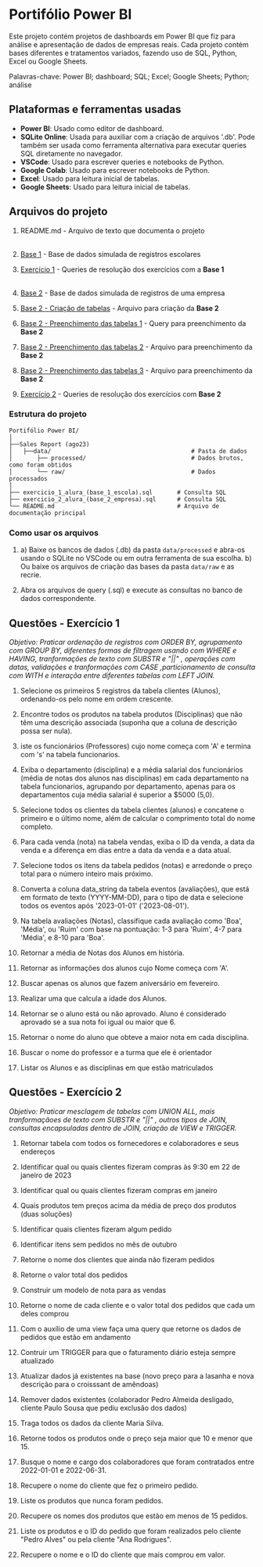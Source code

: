 # Portifólio Power BI

Este projeto contém projetos de dashboards em Power BI que fiz para análise e apresentação de dados de empresas reais. Cada projeto contém bases diferentes e tratamentos variados, fazendo uso de SQL, Python, Excel ou Google Sheets.

Palavras-chave: Power BI; dashboard; SQL; Excel; Google Sheets; Python; análise


## Plataformas e ferramentas usadas

- **Power BI**: Usado como editor de dashboard.
- **SQLite Online**: Usada para auxiliar com a criação de arquivos '.db'. Pode também ser usada como ferramenta alternativa para executar queries SQL diretamente no navegador.
- **VSCode**: Usado para escrever queries e notebooks de Python.
- **Google Colab**: Usado para escrever notebooks de Python.
- **Excel**: Usado para leitura inicial de tabelas.
- **Google Sheets**: Usado para leitura inicial de tabelas.


## Arquivos do projeto

1. README.md - Arquivo de texto que documenta o projeto
<br><br>

2. [Base 1](data/base_1_escola.db)   - Base de dados simulada de registros escolares
3. [Exercício 1](exercicio_1(base_1_escola).sql) - Queries de resolução dos exercícios com a **Base 1**
<br> <br>

5. [Base 2](data/base_2_empresa.db)  - Base de dados simulada de registros de uma empresa
6. [Base 2 - Criação de tabelas](data/base_2_empresa_(criacao_das_tabelas).sql)  - Arquivo para criação da **Base 2**
7. [Base 2 - Preenchimento das tabelas 1](data/base_2_empresa_(preenchimento_das_tabelas_1).sql) - Query para preenchimento da **Base 2**
8. [Base 2 - Preenchimento das tabelas 2](data/base_2_empresa_(preenchimento_das_tabelas_2_(itens_de_pedido)).csv)    - Arquivo para preenchimento da **Base 2**
9. [Base 2 - Preenchimento das tabelas 3](data/base_2_empresa_(preenchimento_das_tabelas_3_(pedidos)).csv)    - Arquivo para preenchimento da **Base 2**
10. [Exercício 2](exercicio_2(base_2_empresa).sql)   - Queries de resolução dos exercícios com **Base 2**

### Estrutura do projeto
```
Portifólio Power BI/
│
├──Sales Report (ago23)
│   ├──data/                                        # Pasta de dados
│       ├── processed/                              # Dados brutos, como foram obtidos
│       └── raw/                                    # Dados processados
│
├── exercicio_1_alura_(base_1_escola).sql       # Consulta SQL
├── exercicio_2_alura_(base_2_empresa).sql      # Consulta SQL
└── README.md                                   # Arquivo de documentação principal
```

### Como usar os arquivos

1. a) Baixe os bancos de dados (.db) da pasta `data/processed` e abra-os usando o SQLite no VSCode ou em outra ferramenta de sua escolha. b) Ou baixe os arquivos de criação das bases da pasta `data/raw` e as recrie. 

2. Abra os arquivos de query (.sql) e execute as consultas no banco de dados correspondente.

## Questões - Exercício 1
_Objetivo: Praticar ordenação de registros com ORDER BY, agrupamento com GROUP BY, diferentes formas de filtragem usando com WHERE e HAVING, tranformações de texto com SUBSTR e "||" , operações com datas, validações e tranformações com CASE ,particionamento de consulta com WITH e interaçõa entre diferentes tabelas com LEFT JOIN._

1. Selecione os primeiros 5 registros da tabela clientes (Alunos), ordenando-os pelo nome em ordem crescente.

2. Encontre todos os produtos na tabela produtos (Disciplinas) que não têm uma descrição associada (suponha que a coluna de descrição possa ser nula).
3. iste os funcionários (Professores) cujo nome começa com 'A' e termina com 's' na tabela funcionarios.
4. Exiba o departamento (disciplina) e a média salarial dos funcionários (média de notas dos alunos nas disciplinas) em cada departamento na tabela funcionarios, agrupando por departamento, apenas para os departamentos cuja média salarial é superior a $5000 (5,0).
5. Selecione todos os clientes da tabela clientes (alunos) e concatene o primeiro e o último nome, além de calcular o comprimento total do nome completo.
6. Para cada venda (nota) na tabela vendas, exiba o ID da venda, a data da venda e a diferença em dias entre a data da venda e a data atual.
7. Selecione todos os itens da tabela pedidos (notas) e arredonde o preço total para o número inteiro mais próximo.
8. Converta a coluna data_string da tabela eventos (avaliações), que está em formato de texto (YYYY-MM-DD), para o tipo de data e selecione todos os eventos após '2023-01-01' ('2023-08-01').
9. Na tabela avaliações (Notas), classifique cada avaliação como 'Boa', 'Média', ou 'Ruim' com base na pontuação: 1-3 para 'Ruim', 4-7 para 'Média', e 8-10 para 'Boa'.
10. Retornar a média de Notas dos Alunos em história.
11. Retornar as informações dos alunos cujo Nome começa com 'A'.
12. Buscar apenas os alunos que fazem aniversário em fevereiro.
13. Realizar uma que calcula a idade dos Alunos.
14. Retornar se o aluno está ou não aprovado. Aluno é considerado aprovado se a sua nota foi igual ou maior que 6.
15. Retornar o nome do aluno que obteve a maior nota em cada disciplina.
16. Buscar o nome do professor e a turma que ele é orientador
17. Listar os Alunos e as disciplinas em que estão matriculados

## Questões - Exercício 2
_Objetivo: Praticar mesclagem de tabelas com UNION ALL, mais tranformaçãoes de texto com SUBSTR e "||" , outros tipos de JOIN, consultas encapsuladas dentro de JOIN, criação de VIEW e TRIGGER._

1. Retornar tabela com todos os fornecedores e colaboradores e seus endereços

2. Identificar qual ou quais clientes fizeram compras às 9:30 em 22 de janeiro de 2023
3. Identificar qual ou quais clientes fizeram compras em janeiro
4. Quais produtos tem preços acima da média de preço dos produtos (duas soluções)
5. Identificar quais clientes fizeram algum pedido
6. Identificar itens sem pedidos no mês de outubro
7. Retorne o nome dos clientes que ainda não fizeram pedidos
8. Retorne o valor total dos pedidos
9. Construir um modelo de nota para as vendas 
10. Retorne o nome de cada cliente e o valor total dos pedidos que cada um deles comprou
11. Com o auxílio de uma view faça uma query que retorne os dados de pedidos que estão em andamento
12. Contruir um TRIGGER para que o faturamento diário esteja sempre atualizado
13. Atualizar dados já existentes na base (novo preço para a lasanha e nova descrição para o croisssant de amêndoas)
14. Remover dados existentes (colaborador Pedro Almeida	desligado, cliente Paulo Sousa que pediu exclusão dos dados)
15. Traga todos os dados da cliente Maria Silva.
16. Retorne todos os produtos onde o preço seja maior que 10 e menor que 15.
17. Busque o nome e cargo dos colaboradores que foram contratados entre 2022-01-01 e 2022-06-31.
18. Recupere o nome do cliente que fez o primeiro pedido.
19. Liste os produtos que nunca foram pedidos.
20. Recupere os nomes dos produtos que estão em menos de 15 pedidos.
21. Liste os produtos e o ID do pedido que foram realizados pelo cliente "Pedro Alves" ou pela cliente "Ana Rodrigues".
22. Recupere o nome e o ID do cliente que mais comprou em valor.